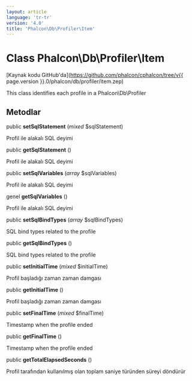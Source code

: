 ```yaml
---
layout: article
language: 'tr-tr'
version: '4.0'
title: 'Phalcon\Db\Profiler\Item'
---
```

# Class **Phalcon\Db\Profiler\Item**

[Kaynak kodu GitHub'da](https://github.com/phalcon/cphalcon/tree/v{{ page.version }}.0/phalcon/db/profiler/item.zep)

This class identifies each profile in a Phalcon\Db\Profiler

## Metodlar

public **setSqlStatement** (*mixed* $sqlStatement)

Profil ile alakalı SQL deyimi

public **getSqlStatement** ()

Profil ile alakalı SQL deyimi

public **setSqlVariables** (*array* $sqlVariables)

Profil ile alakalı SQL deyimi

genel **getSqlVariables** ()

Profil ile alakalı SQL deyimi

public **setSqlBindTypes** (*array* $sqlBindTypes)

SQL bind types related to the profile

public **getSqlBindTypes** ()

SQL bind types related to the profile

public **setInitialTime** (*mixed* $initialTime)

Profil başladığı zaman zaman damgası

public **getInitialTime** ()

Profil başladığı zaman zaman damgası

public **setFinalTime** (*mixed* $finalTime)

Timestamp when the profile ended

public **getFinalTime** ()

Timestamp when the profile ended

public **getTotalElapsedSeconds** ()

Profil tarafından kullanılmış olan toplam saniye türünden süreyi döndürür